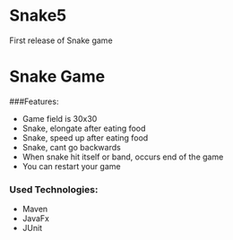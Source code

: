 # Snake5
First release of Snake game
# Snake Game

###Features:
- Game field is 30x30
- Snake, elongate after eating food
- Snake, speed up after eating food 
- Snake, cant go backwards
- When snake hit itself or band, occurs end of the game
- You can restart your game

### Used Technologies:
- Maven
- JavaFx
- JUnit

